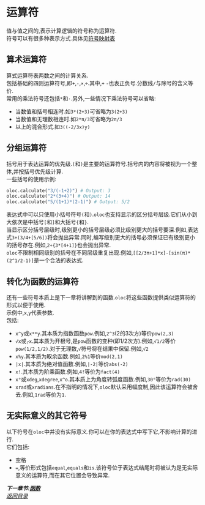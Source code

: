 # 运算符  

值与值之间的,表示计算逻辑的符号称为运算符.  
符号可以有很多种表示方式.具体见[符号映射表](../项目说明/符号映射表.md)  

## 算术运算符  

算式运算符表两数之间的计算关系.  
包括基础的四则运算符号,即`+`,`-`,`×`,`÷`.其中,`+` `-`也表正负号.分数线`/`与除号的含义等价.  
常用的乘法符号还包括`*`和`·`.另外,一些情况下乘法符号可以省略:  
- 当数值和括号相连时.如`3*(2+3)`可省略为`3(2+3)`  
- 当数值和无理数相连时.如`2*π/3`可省略为`2π/3`  
- 以上的混合形式.如`3((-2/3x)y)`  

## 分组运算符  

括号用于表达运算的优先级.`(`和`)`是主要的运算符号.括号内的内容将被视为一个整体,并按括号优先级计算.  
一些括号的使用示例:  
```python
oloc.calculate("3/(-1+2)") # Output: 3
oloc.calculate("2*(3+4)") # Output: 14
oloc.calculate("5/(1+1)*(2-1)") # Output: 5/2
```
表达式中可以只使用小括号符号`(`和`)`.`oloc`也支持显示的区分括号层级.它们从小到大依次是中括号`[`和`]`和大括号`{`和`}`.  
当显示区分括号层级时,级别更小的括号层级必须比级别更大的括号要深.例如,表达式`3+(3/4+[5/6])`将会抛出异常.同时,编写级别更大的括号必须保证已有级别更小的括号存在.例如,`2+{3*[4+1]}`也会抛出异常.    
`oloc`不限制相同级别的括号在不同层级重复出现.例如,`[[2/3π+1]*x]-[sin(π)*(2^1/2-1)]`是一个合法的表达式.  

## 转化为函数的运算符  

还有一些符号本质上是下一章将讲解到的函数.`oloc`将这些函数提供类似运算符的形式以便于使用.  
示例中,`x`,`y`代表参数.  
包括:  
- `x^y`或`x**y`.其本质为指数函数`pow`.例如,`2^3`(2的3次方)等价`pow(2,3)`  
- `√x`或`┌x`.其本质为开根号,是`pow`函数的变种(即1/2次方).例如,`√1/2`等价`pow(1/2,1/2)`.对于无理数,`√`符号将在结果中保留.例如,`√2` 
- `x%y`.其本质为取余函数.例如,`2%1`等价`mod(2,1)`  
- `|x|`.其本质为绝对值函数.例如,`|-2|`等价`abs(-2)`  
- `x!`.其本质为阶乘函数.例如,`4!`等价为`fact(4)`  
- `x°`或`xdeg`,`xdegree`,`x^o`.其本质上为角度转弧度函数.例如,`30°`等价为`rad(30)`    
- `xrad`或`xradians`.在不指明的情况下,`oloc`默认采用幅度制,因此该运算符会被舍去.例如,`1rad`等价为`1`.    

## 无实际意义的其它符号  

以下符号在`oloc`中并没有实际意义.你可以在你的表达式中写下它,不影响计算的进行.  
它们包括:  
- 空格  
- `=`,等价形式包括`equal`,`equals`和`is`.该符号位于表达式结尾时将被认为是无实际意义的运算符,而在其它位置会导致异常.  

***下一章节:[函数](函数.md)***  
*[返回目录](使用教程目录.md)*  